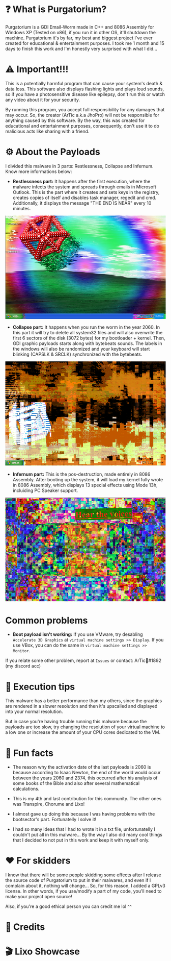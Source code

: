 # ❓ What is Purgatorium?
Purgatorium is a GDI Email-Worm made in C++ and 8086 Assembly for Windows XP (Tested on x86), if you run it in other OS, it'll shutdown the machine. Purgatorium it's by far, my best and biggest project I've ever created for educational &amp; entertainment purposes. I took me 1 month and 15 days to finish this work and I'm honestly very surprised with what I did...

# ⚠️ Important!!!
This is a potentially harmful program that can cause your system's death & data loss. This software also displays flashing lights and plays loud sounds, so if you have a photosensitive disease like epilepsy, don't run this or watch any video about it for your security.

By running this program, you accept full responsibility for any damages that may occur. So, the creator (ArTic a.k.a JhoPro) will not be responsible for anything caused by this software. By the way, this was created for educational and entertainment purposes, consequently, don't use it to do malicious acts like sharing with a friend.

# ⚙️ About the Payloads
I divided this malware in 3 parts: Restlessness, Collapse and Infernum. Know more informations below:

* <b>Restlessness part:</b> It happens after the first execution, where the malware infects the system and spreads through emails in Microsoft Outlook. This is the part where it creates and sets keys in the registry, creates copies of itself and disables task manager, regedit and cmd. Additionally, it displays the message "THE END IS NEAR" every 10 minutes.
<p align="center"><img src="Screenshots/Screenshot_1.png"></p>

* <b>Collapse part:</b> It happens when you run the worm in the year 2060. In this part it will try to delete all system32 files and will also overwrite the first 6 sectors of the disk (3072 bytes) for my bootloader + kernel. Then, GDI graphic payloads starts along with bytebeats sounds. The labels in the windows will also be randomized and your keyboard will start blinking (CAPSLK & SRCLK) synchronized with the bytebeats.
<p align="center"><img src="Screenshots/Screenshot_2.png"></p>

* <b>Infernum part:</b> This is the pos-destruction, made entirely in 8086 Assembly. After booting up the system, it will load my kernel fully wrote in 8086 Assembly, which displays 13 special effects using Mode 13h, incluiding PC Speaker support.
<p align="center"><img src="Screenshots/Screenshot_3.png"></p>

# Common problems

* <b>Boot payload isn't working:</b> If you use VMware, try desabling `Accelerate 3D Graphics` at `virtual machine settings >> Display`. If you use VBox, you can do the same in `virtual machine settings >> Monitor`.

If you relate some other problem, report at `Issues` or contact: ArTic🌊#1892 (my discord acc)

# 🚀 Execution tips
This malware has a better performance than my others, since the graphics are rendered in a slower resolution and then it's upscalled and displayed into your normal resolution. 

But in case you're having trouble running this malware because the payloads are too slow, try changing the resolution of your virtual machine to a low one or increase the amount of your CPU cores dedicated to the VM.

# 🤔 Fun facts
* The reason why the activation date of the last payloads is 2060 is because according to Isaac Newton, the end of the world would occur between the years 2060 and 2374, this occurred after his analysis of some books of the Bible and also after several mathematical calculations.

* This is my 4th and last contribution for this community. The other ones was Transpire, Chorume and Lixo!

* I almost gave up doing this because I was having problems with the bootsector's part. Fortunatelly I solve it!

* I had so many ideas that I had to wrote it in a txt file, unfortunatelly I couldn't put all in this malware... By the way I also did many cool things that I decided to not put in this work and keep it with myself only.

# ❤️ For skidders
I know that there will be some people skidding some effects after I release the source code of Purgatorium to put in their malwares, and even if I complain about it, nothing will change... So, for this reason, I added a GPLv3 license. In other words, if you use/modify a part of my code, you'll need to make your project open source!

Also, if you're a good ethical person you can credit me lol ^^

# 🤝 Credits


# 🎬 Lixo Showcase
